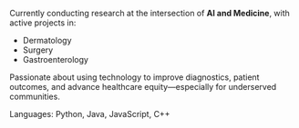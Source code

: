 Currently conducting research at the intersection of **AI and Medicine**, with active projects in:  
-  Dermatology
-  Surgery
-  Gastroenterology 

Passionate about using technology to improve diagnostics, patient outcomes, and advance healthcare equity—especially for underserved communities.

Languages: Python, Java, JavaScript, C++

